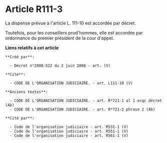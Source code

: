 # Article R111-3

La dispense prévue à l'article L. 111-10 est accordée par décret. 

Toutefois, pour les conseillers prud'hommes, elle est accordée par ordonnance du premier président de la cour d'appel.

**Liens relatifs à cet article**

	**Créé par**:

	  - Décret n°2008-522 du 2 juin 2008 - art. (V)

	**Cite**:

	  - CODE DE L'ORGANISATION JUDICIAIRE. - art. L111-10 (V)

	**Anciens textes**:

	  - CODE DE L'ORGANISATION JUDICIAIRE. - art. R*721-1 al 1 ecqc décret (Ab)
	  - CODE DE L'ORGANISATION JUDICIAIRE. - art. R*721-2 phrase 2 (Ab)

	**Cité par**:

	  - Code de l'organisation judiciaire - art. R531-1 (V)
	  - Code de l'organisation judiciaire - art. R551-1 (V)
	  - Code de l'organisation judiciaire - art. R561-1 (V)

